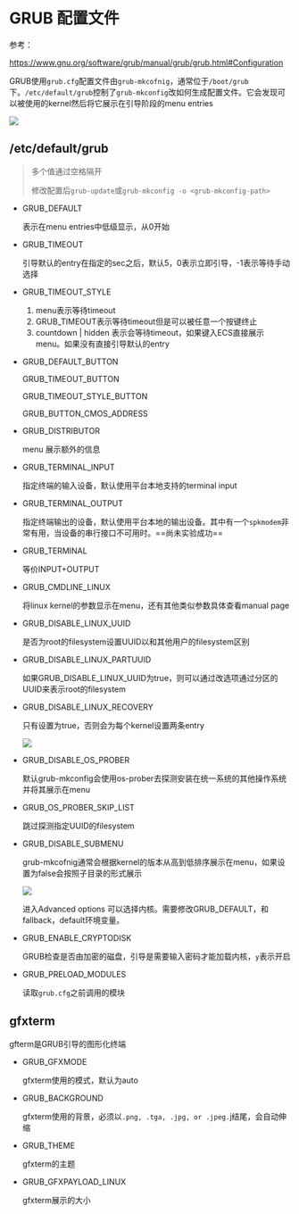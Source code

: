 # GRUB 配置文件

参考：

https://www.gnu.org/software/grub/manual/grub/grub.html#Configuration

GRUB使用`grub.cfg`配置文件由`grub-mkcofnig`，通常位于`/boot/grub`下。`/etc/default/grub`控制了`grub-mkconfig`改如何生成配置文件。它会发现可以被使用的kernel然后将它展示在引导阶段的menu entries

![](D:\asset\note\imgs\_GRUB\Snipaste_2021-04-15_15-17-23.png)

## /etc/default/grub

> 多个值通过空格隔开
>
> 修改配置后`grub-update`或`grub-mkconfig -o <grub-mkconfig-path>`

- GRUB_DEFAULT

  表示在menu entries中低级显示，从0开始

- GRUB_TIMEOUT

  引导默认的entry在指定的sec之后，默认5，0表示立即引导，-1表示等待手动选择

- GRUB_TIMEOUT_STYLE

  1. menu表示等待timeout
  2. GRUB_TIMEOUT表示等待timeout但是可以被任意一个按键终止
  3. countdown | hidden 表示会等待timeout，如果键入ECS直接展示menu。如果没有直接引导默认的entry

- GRUB_DEFAULT_BUTTON

  GRUB_TIMEOUT_BUTTON

  GRUB_TIMEOUT_STYLE_BUTTON

  GRUB_BUTTON_CMOS_ADDRESS

- GRUB_DISTRIBUTOR

  menu 展示额外的信息

- GRUB_TERMINAL_INPUT

  指定终端的输入设备，默认使用平台本地支持的terminal input

- GRUB_TERMINAL_OUTPUT

  指定终端输出的设备，默认使用平台本地的输出设备。其中有一个`spkmodem`非常有用，当设备的串行接口不可用时。==尚未实验成功==

- GRUB_TERMINAL

  等价INPUT+OUTPUT

- GRUB_CMDLINE_LINUX

  将linux kernel的参数显示在menu，还有其他类似参数具体查看manual page

- GRUB_DISABLE_LINUX_UUID

  是否为root的filesystem设置UUID以和其他用户的filesystem区别

- GRUB_DISABLE_LINUX_PARTUUID

  如果GRUB_DISABLE_LINUX_UUID为true，则可以通过改选项通过分区的UUID来表示root的filesystem

- GRUB_DISABLE_LINUX_RECOVERY

  只有设置为true，否则会为每个kernel设置两条entry

  ![](D:\asset\note\imgs\_GRUB\Snipaste_2021-04-15_16-21-59.png)

- GRUB_DISABLE_OS_PROBER

  默认grub-mkconfig会使用os-prober去探测安装在统一系统的其他操作系统并将其展示在menu

- GRUB_OS_PROBER_SKIP_LIST

  跳过探测指定UUID的filesystem

- GRUB_DISABLE_SUBMENU

  grub-mkcofnig通常会根据kernel的版本从高到低排序展示在menu，如果设置为false会按照子目录的形式展示

  ![](D:\asset\note\imgs\_GRUB\Snipaste_2021-04-15_16-58-56.png)

  进入Advanced options 可以选择内核。需要修改GRUB_DEFAULT，和fallback，default环境变量。

- GRUB_ENABLE_CRYPTODISK

  GRUB检查是否由加密的磁盘，引导是需要输入密码才能加载内核，`y`表示开启

- GRUB_PRELOAD_MODULES

  读取`grub.cfg`之前调用的模块

## gfxterm

gfterm是GRUB引导的图形化终端

- GRUB_GFXMODE

  gfxterm使用的模式，默认为auto

- GRUB_BACKGROUND

  gfxterm使用的背景，必须以`.png, .tga, .jpg, or .jpeg.`j结尾，会自动伸缩

- GRUB_THEME

  gfxterm的主题

- GRUB_GFXPAYLOAD_LINUX

  gfxterm展示的大小

  











































